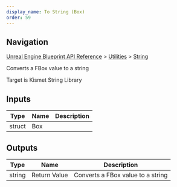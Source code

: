 ```yaml
---
display_name: To String (Box)
order: 59
---
```

## Navigation

[Unreal Engine Blueprint API Reference](https://dev.epicgames.com/documentation/en-us/unreal-engine/BlueprintAPI) > [Utilities](https://dev.epicgames.com/documentation/en-us/unreal-engine/BlueprintAPI/Utilities) > [String](https://dev.epicgames.com/documentation/en-us/unreal-engine/BlueprintAPI/Utilities/String)

Converts a FBox value to a string

Target is Kismet String Library

## Inputs

| Type | Name | Description |
| --- | --- | --- |
| struct | Box |  |

## Outputs

| Type | Name | Description |
| --- | --- | --- |
| string | Return Value | Converts a FBox value to a string |
